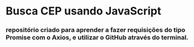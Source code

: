# Busca CEP usando JavaScript

### repositório criado para aprender a fazer requisições do tipo Promise com o Axios, e utilizar o GitHub através do terminal.

